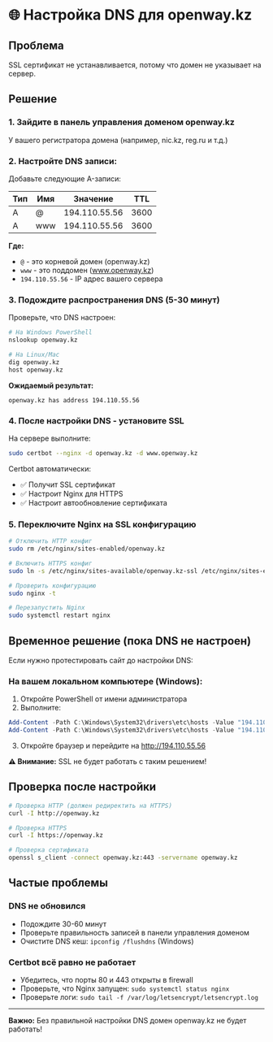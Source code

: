 # 🌐 Настройка DNS для openway.kz

## Проблема
SSL сертификат не устанавливается, потому что домен не указывает на сервер.

## Решение

### 1. Зайдите в панель управления доменом openway.kz

У вашего регистратора домена (например, nic.kz, reg.ru и т.д.)

### 2. Настройте DNS записи:

Добавьте следующие A-записи:

| Тип | Имя | Значение | TTL |
|-----|-----|----------|-----|
| A | @ | 194.110.55.56 | 3600 |
| A | www | 194.110.55.56 | 3600 |

**Где:**
- `@` - это корневой домен (openway.kz)
- `www` - это поддомен (www.openway.kz)
- `194.110.55.56` - IP адрес вашего сервера

### 3. Подождите распространения DNS (5-30 минут)

Проверьте, что DNS настроен:

```bash
# На Windows PowerShell
nslookup openway.kz

# На Linux/Mac
dig openway.kz
host openway.kz
```

**Ожидаемый результат:**
```
openway.kz has address 194.110.55.56
```

### 4. После настройки DNS - установите SSL

На сервере выполните:

```bash
sudo certbot --nginx -d openway.kz -d www.openway.kz
```

Certbot автоматически:
- ✅ Получит SSL сертификат
- ✅ Настроит Nginx для HTTPS
- ✅ Настроит автообновление сертификата

### 5. Переключите Nginx на SSL конфигурацию

```bash
# Отключить HTTP конфиг
sudo rm /etc/nginx/sites-enabled/openway.kz

# Включить HTTPS конфиг
sudo ln -s /etc/nginx/sites-available/openway.kz-ssl /etc/nginx/sites-enabled/

# Проверить конфигурацию
sudo nginx -t

# Перезапустить Nginx
sudo systemctl restart nginx
```

## Временное решение (пока DNS не настроен)

Если нужно протестировать сайт до настройки DNS:

### На вашем локальном компьютере (Windows):

1. Откройте PowerShell от имени администратора
2. Выполните:

```powershell
Add-Content -Path C:\Windows\System32\drivers\etc\hosts -Value "194.110.55.56 openway.kz"
Add-Content -Path C:\Windows\System32\drivers\etc\hosts -Value "194.110.55.56 www.openway.kz"
```

3. Откройте браузер и перейдите на http://194.110.55.56

**⚠️ Внимание:** SSL не будет работать с таким решением!

## Проверка после настройки

```bash
# Проверка HTTP (должен редиректить на HTTPS)
curl -I http://openway.kz

# Проверка HTTPS
curl -I https://openway.kz

# Проверка сертификата
openssl s_client -connect openway.kz:443 -servername openway.kz
```

## Частые проблемы

### DNS не обновился
- Подождите 30-60 минут
- Проверьте правильность записей в панели управления доменом
- Очистите DNS кеш: `ipconfig /flushdns` (Windows)

### Certbot всё равно не работает
- Убедитесь, что порты 80 и 443 открыты в firewall
- Проверьте, что Nginx запущен: `sudo systemctl status nginx`
- Проверьте логи: `sudo tail -f /var/log/letsencrypt/letsencrypt.log`

---

**Важно:** Без правильной настройки DNS домен openway.kz не будет работать!
